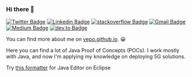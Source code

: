 ### Hi there 👋

[![Twitter Badge](https://img.shields.io/badge/-@vepo-1ca0f1?style=flat-square&labelColor=1ca0f1&logo=twitter&logoColor=white&link=https://twitter.com/vepo)](https://twitter.com/vepo) 
[![Linkedin Badge](https://img.shields.io/badge/-Victor%20Os%C3%B3rio-blue?style=flat-square&logo=Linkedin&logoColor=white&link=https://www.linkedin.com/in/victorosorio/)](https://www.linkedin.com/in/victorosorio/) 
[![stackoverflow Badge](https://img.shields.io/badge/-@victor-6a737c?style=flat-square&labelColor=cccccc&logo=stackoverflow&logoColor=orange&link=https://stackoverflow.com/users/329082/victor)](https://stackoverflow.com/users/329082/victor)
[![Gmail Badge](https://img.shields.io/badge/-victor.perticarrari@gmail.com-c14438?style=flat-square&logo=Gmail&logoColor=white&link=mailto:victor.perticarrari@gmail.com)](mailto:victor.perticarrari@gmail.com)
[![Medium Badge](https://img.shields.io/badge/-@vepo-000000?style=flat-square&labelColor=000000&logo=Medium&link=https://medium.com/@vepo/)](https://medium.com/@vepo)
[![dev.to Badge](https://img.shields.io/badge/-vepo-000000?style=flat-square&logo=dev.to&link=https://dev.to/vepo/)](https://dev.to/vepo/)

You can find more about me on [vepo.github.io](https://vepo.github.io/about/). 😀

Here you can find a lot of Java Proof of Concepts (POCs). I work mostly with Java, and now I'm applying my knowledge on deploying 5G solutions.

Try [this formatter](https://gist.github.com/vepo/ca87d614a983ecf9568bf891b0ad0032) for Java Editor on Eclipse

<!--
**vepo/vepo** is a ✨ _special_ ✨ repository because its `README.md` (this file) appears on your GitHub profile.

Here are some ideas to get you started:

- 🔭 I’m currently working on ...
- 🌱 I’m currently learning ...
- 👯 I’m looking to collaborate on ...
- 🤔 I’m looking for help with ...
- 💬 Ask me about ...
- 📫 How to reach me: 
- 😄 Pronouns: ...
- ⚡ Fun fact: ...
-->
